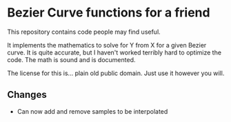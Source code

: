 # Bezier Curve functions for a friend

This repository contains code people may find useful.

It implements the mathematics to solve for Y from X for a given Bezier curve. It is quite accurate, but I haven't worked
terribly hard to optimize the code. The math is sound and is documented.

The license for this is... plain old public domain. Just use it however you will.

## Changes

* Can now add and remove samples to be interpolated